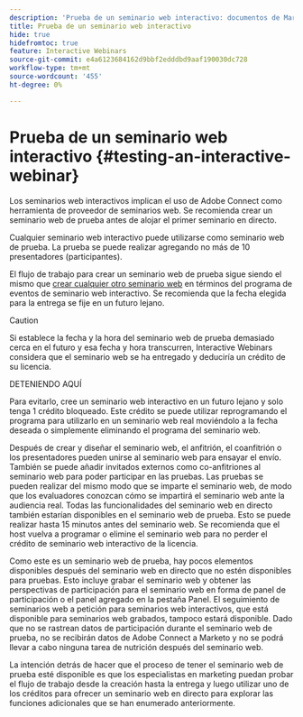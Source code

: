```yaml
---
description: 'Prueba de un seminario web interactivo: documentos de Marketo, documentación del producto'
title: Prueba de un seminario web interactivo
hide: true
hidefromtoc: true
feature: Interactive Webinars
source-git-commit: e4a6123684162d9bbf2edddbd9aaf190030dc728
workflow-type: tm+mt
source-wordcount: '455'
ht-degree: 0%

---
```


# Prueba de un seminario web interactivo {#testing-an-interactive-webinar}

Los seminarios web interactivos implican el uso de Adobe Connect como herramienta de proveedor de seminarios web. Se recomienda crear un seminario web de prueba antes de alojar el primer seminario en directo.

Cualquier seminario web interactivo puede utilizarse como seminario web de prueba. La prueba se puede realizar agregando no más de 10 presentadores (participantes).

El flujo de trabajo para crear un seminario web de prueba sigue siendo el mismo que [crear cualquier otro seminario web](/help/marketo/product-docs/demand-generation/events/interactive-webinars/create-an-interactive-webinar.md) en términos del programa de eventos de seminario web interactivo. Se recomienda que la fecha elegida para la entrega se fije en un futuro lejano.

>[!CAUTION]
>
>Si establece la fecha y la hora del seminario web de prueba demasiado cerca en el futuro y esa fecha y hora transcurren, Interactive Webinars considera que el seminario web se ha entregado y deduciría un crédito de su licencia.

DETENIENDO AQUÍ

Para evitarlo, cree un seminario web interactivo en un futuro lejano y solo tenga 1 crédito bloqueado. Este crédito se puede utilizar reprogramando el programa para utilizarlo en un seminario web real moviéndolo a la fecha deseada o simplemente eliminando el programa del seminario web.

Después de crear y diseñar el seminario web, el anfitrión, el coanfitrión o los presentadores pueden unirse al seminario web para ensayar el envío. También se puede añadir invitados externos como co-anfitriones al seminario web para poder participar en las pruebas. Las pruebas se pueden realizar del mismo modo que se imparte el seminario web, de modo que los evaluadores conozcan cómo se impartirá el seminario web ante la audiencia real. Todas las funcionalidades del seminario web en directo también estarían disponibles en el seminario web de prueba. Esto se puede realizar hasta 15 minutos antes del seminario web. Se recomienda que el host vuelva a programar o elimine el seminario web para no perder el crédito de seminario web interactivo de la licencia.

Como este es un seminario web de prueba, hay pocos elementos disponibles después del seminario web en directo que no estén disponibles para pruebas. Esto incluye grabar el seminario web y obtener las perspectivas de participación para el seminario web en forma de panel de participación o el panel agregado en la pestaña Panel. El seguimiento de seminarios web a petición para seminarios web interactivos, que está disponible para seminarios web grabados, tampoco estará disponible. Dado que no se rastrean datos de participación durante el seminario web de prueba, no se recibirán datos de Adobe Connect a Marketo y no se podrá llevar a cabo ninguna tarea de nutrición después del seminario web.

La intención detrás de hacer que el proceso de tener el seminario web de prueba esté disponible es que los especialistas en marketing puedan probar el flujo de trabajo desde la creación hasta la entrega y luego utilizar uno de los créditos para ofrecer un seminario web en directo para explorar las funciones adicionales que se han enumerado anteriormente.
